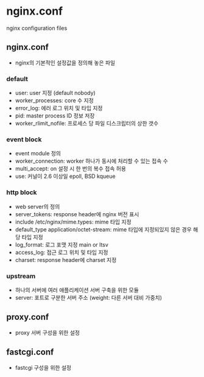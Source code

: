 # nginx.conf
nginx configuration files

## nginx.conf
- nginx의 기본적인 설정값을 정의해 놓은 파일

### default
- user: user 지정 (default nobody)
- worker_processes: core 수 지정
- error_log: 에러 로그 위치 및 타입 지정
- pid: master process ID 정보 저장
- worker_rlimit_nofile: 프로세스 당 파일 디스크립터의 상한 갯수

### event block
- event module 정의
- worker_connection: worker 하나가 동시에 처리할 수 있는 접속 수
- multi_accept: on 설정 시 한 번의 복수 접속 허용
- use: 커널이 2.6 이상일 epoll, BSD kqueue

### http block
- web server의 정의
- server_tokens: response header에 nginx 버전 표시
- include /etc/nginx/mime.types: mime 타입 지정
- default_type application/octet-stream: mime 타입에 지정되있지 않은 경우 해당 타입 지정
- log_format: 로그 포맷 지정 main or ltsv
- access_log: 접근 로그 위치 및 타입 지정
- charset: response header에 charset 지정

### upstream
- 하나의 서버에 여러 애플리케이션 서버 구축을 위한 모듈
- server: 포트로 구분한 서버 주소 (weight: 다른 서버 대비 가중치)

## proxy.conf
- proxy 서버 구성을 위한 설정

## fastcgi.conf
- fastcgi 구성을 위한 설정
